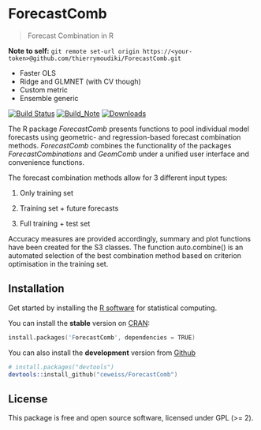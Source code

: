 # ForecastComb
>Forecast Combination in R

**Note to self:** `git remote set-url origin https://<your-token>@github.com/thierrymoudiki/ForecastComb.git`

- Faster OLS
- Ridge and GLMNET (with CV though)
- Custom metric 
- Ensemble generic

[![Build Status](https://img.shields.io/travis/ceweiss/ForecastComb/master.svg)](https://travis-ci.org/ceweiss/ForecastComb)
[![Build_Note](http://www.r-pkg.org/badges/version/ForecastComb)](https://cran.r-project.org/package=ForecastComb)
[![Downloads](http://cranlogs.r-pkg.org/badges/grand-total/ForecastCombinations)](https://cran.r-project.org/package=ForecastComb)

The R package *ForecastComb*  presents functions to pool individual model forecasts
using geometric- and regression-based forecast combination methods.  *ForecastComb* combines the functionality of the packages *ForecastCombinations* and *GeomComb* under a unified user interface and convenience functions.

The forecast combination methods allow for 3 different input types:

1) Only training set

2) Training set + future forecasts

3) Full training + test set

Accuracy measures are provided accordingly, summary and plot functions have
been created for the S3 classes. The function auto.combine() is an automated
selection of the best combination method based on criterion optimisation in
the training set.

## Installation
Get started by installing the [R software](https://www.r-project.org/) for statistical computing.

You can install the **stable** version on [CRAN](https://cran.r-project.org/package=ForecastComb):

```s
install.packages('ForecastComb', dependencies = TRUE)
```

You can also install the **development** version from
[Github](https://github.com/ceweiss/ForecastComb)

```s
# install.packages("devtools")
devtools::install_github("ceweiss/ForecastComb")
```

## License

This package is free and open source software, licensed under GPL (>= 2).


